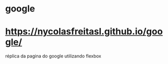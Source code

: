 # google
# https://nycolasfreitasl.github.io/google/
réplica da pagina do google utilizando flexbox
